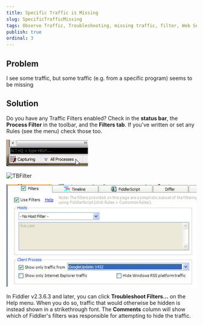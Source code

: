 ```yaml
---
title: Specific Traffic is Missing
slug: SpecificTrafficMissing
tags: Observe Traffic, Troubleshooting, missing traffic, filter, Web Sessions List
publish: true
ordinal: 3
---
```


Problem
-------

I see some traffic, but some traffic (e.g. from a specific program) seems to be missing

Solution
--------

Do you have any Traffic Filters enabled?  Check in the **status bar**, the **Process Filter** in the toolbar, and the **Filters tab**. If you've written or set any Rules (see the menu) check those too.

![SBFilter](../../images/SBFilter.png) 

![TBFilter](../..images/TBFilter.png)  

![FiltersTab](../../images/filterstab.png)

In Fiddler v2.3.6.3 and later, you can click **Troubleshoot Filters...** on the Help menu. When you do so, traffic that would otherwise be hidden is instead shown in a strikethrough font. The **Comments** column will show which of Fiddler's filters was responsible for attempting to hide the traffic.
